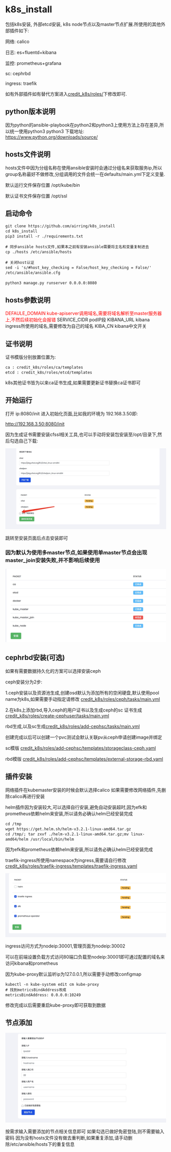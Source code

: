 # k8s_install
包括k8s安装, 外部etcd安装, k8s node节点以及master节点扩展.所使用的其他外部插件如下:

网络: calico

日志: es+fluentd+kibana

监控: prometheus+grafana

sc: cephrbd

ingress: traefik

如有外部插件如有替代方案进入[credit_k8s/roles/](./credit_k8s/roles/)下修改即可.

## python版本说明
因为python的ansible-playbook在python2和python3上使用方法上存在差异,所以统一使用python3
python3 下载地址:
https://www.python.org/downloads/source/

## hosts文件说明
hosts文件中因为分组名称在使用ansible安装时会通过分组名来获取服务ip,所以group名称最好不做修改,分组调用的文件会统一在defaults/main.yml下定义变量.

默认运行文件保存位置 /opt/kube/bin

默认证书文件保存位置 /opt/ssl

## 启动命令
```
git clone https://github.com/airring/k8s_install
cd k8s_install
pip3 install -r ./requirements.txt

# 同步ansible hosts文件,如果本之前有安装ansible需要将主名和变量复制进去
cp ./hosts /etc/ansible/hosts

# 关闭host认证
sed -i 's/#host_key_checking = False/host_key_checking = False/' /etc/ansible/ansible.cfg

python3 manage.py runserver 0.0.0.0:8080
```
## hosts参数说明
<span style="color: red"> DEFAULE_DOMAIN kube-apiserver调用域名,需要将域名解析至master服务器上,不然后续初始化会报错 </span>
SERVICE_CIDR podIP段
KIBANA_URL kibana ingress所使用的域名,需要修改为自己的域名 
KIBA_CN kibana中文开关

## 证书说明
证书模版分别放置位置为:
```
ca : credit_k8s/roles/ca/templates
etcd : credit_k8s/roles/etcd/templates
```
k8s其他证书皆为以来ca证书生成,如果需要更新证书替换ca证书即可


## 开始运行
打开 ip:8080/init 进入初始化页面,比如我的环境为 192.168.3.50即:

http://192.168.3.50:8080/init

因为生成证书需要安装cfssl相关工具,也可以手动将安装包安装至/opt/目录下,然后勾选自己下载:

![image](img/1.png)

跳转至安装页面后点击安装即可

### 因为默认为使用多master节点,如果使用单master节点会出现master_join安装失败,并不影响后续使用

![image](img/2.png)

## cephrbd安装(可选)
如果有需要数据持久化的方案可以选择安装ceph

ceph安装分为2步:

1.ceph安装以及资源池生成,创建osd默认为添加所有的空闲硬盘,默认使用pool name为k8s,如果需要手动指定请修改
[credit_k8s/roles/ceph/tasks/main.yml](./credit_k8s/roles/ceph/tasks/main.yml)

2.在k8s上添加rbd,导入ceph的用户证书以及生成ceph的sc 证书生成[credit_k8s/roles/create-cephuser/tasks/main.yml](./credit_k8s/roles/create-cephuser/tasks/main.yml)

 rbd生成,以及sc生成[credit_k8s/roles/add-cephsc/tasks/main.yml](./credit_k8s/roles/add-cephsc/tasks/main.yml)

创建完成以后可以创建一个pvc测试会默认关联pv从ceph申请创建image并绑定

sc模版 [credit_k8s/roles/add-cephsc/templates/storageclass-ceph.yaml](./credit_k8s/roles/add-cephsc/templates/storageclass-ceph.yaml)

rbd模版 [credit_k8s/roles/add-cephsc/templates/external-storage-rbd.yaml](./credit_k8s/roles/add-cephsc/templates/external-storage-rbd.yaml)

## 插件安装
网络插件在kubemaster安装的时候会默认选择calico
如果需要修改网络插件,先删除calico再进行安装

helm插件因为安装较大,可以选择自行安装,避免自动安装超时,因为efk和prometheus依赖helm来安装,所以请务必确认helm已经安装完成
```
cd /tmp
wget https://get.helm.sh/helm-v3.2.1-linux-amd64.tar.gz
cd /tmp/; tar zxvf ./helm-v3.2.1-linux-amd64.tar.gz;mv linux-amd64/helm /usr/local/bin/helm
```
因为efk和prometheus依赖helm来安装,所以请务必确认helm已经安装完成

traefik-ingress所使用namespace为ingress,需要请自行修改
[credit_k8s/roles/traefik-ingress/templates/traefik-ingress.yaml](./credit_k8s/roles/traefik-ingress/templates/traefik-ingress.yaml)

![image](img/3.png)

ingress访问方式为nodeip:30001,管理页面为nodeip:30002

可以在前端设置负载方式访问80端口负载至nodeip:30001即可通过配置的域名来访问kibana和prometheus

因为kube-proxy默认监听ip为127.0.0.1,所以需要手动修改configmap

```
kubectl -n kube-system edit cm kube-proxy
# 找到metricsBindAddress改成
metricsBindAddress: 0.0.0.0:10249
```
修改完成以后需要重启kube-proxy即可获取到数据

## 节点添加

![image](img/4.png)

按需求输入需要添加的节点相关信息即可
如果勾选已做好免密登陆,则不需要输入密码
因为没有hosts文件没有做去重判断,如果重复添加,请手动删除/etc/ansible/hosts下的重复信息